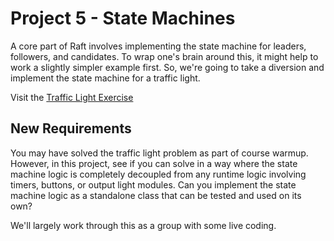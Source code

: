 # Project 5 - State Machines

A core part of Raft involves implementing the state machine for leaders, followers, and candidates.  To wrap one's brain around this, it might help to work a slightly simpler example first.  So, we're going to take a diversion and implement the state machine for a traffic light.

Visit the [Traffic Light Exercise](The-Traffic-Light.md)

## New Requirements

You may have solved the traffic light problem as part of course warmup.  However, in this project, see if you can solve in a way where the state machine logic is completely decoupled from any runtime logic involving timers, buttons, or output light modules.   Can you implement the state machine logic as a standalone class that can be tested and used on its own?

We'll largely work through this as a group with some live coding.
